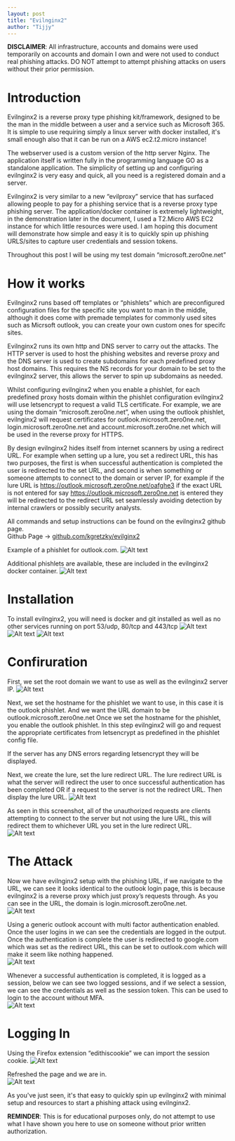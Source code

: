 ```yaml
---
layout: post
title: "Evilnginx2"
author: "Tijjy"
---
```


**DISCLAIMER**: All infrastructure, accounts and domains were used temporarily on accounts and domain I own and were not used to conduct real phishing attacks. DO NOT attempt to attempt phishing attacks on users without their prior permission.

# Introduction
Evilnginx2 is a reverse proxy type phishing kit/framework, designed to be the man in the middle between a user and a service such as Microsoft 365. It is simple to use requiring simply a linux server with docker installed, it's small enough also that it can be run on a AWS ec2.t2.micro instance!

The webserver used is a custom version of the http server Nginx. The application itself is written fully in the programming language GO as a standalone application. The simplicity of setting up and configuring evilnginx2 is very easy and quick, all you need is a registered domain and a server.  

Evilnginx2 is very similar to a new “evilproxy” service that has surfaced allowing people to pay for a phishing service that is a reverse proxy type phishing server.
The application/docker container is extremely lightweight, in the demonstration later in the document, I used a T2.Micro AWS EC2 instance for which little resources were used.
I am hoping this document will demonstrate how simple and easy it is to quickly spin up phishing URLS/sites to capture user credentials and session tokens.  

Throughout this post I will be using my test domain “microsoft.zero0ne.net”  

# How it works
Evilnginx2 runs based off templates or “phishlets” which are preconfigured configuration files for the specific site you want to man in the middle, although it does come with premade templates for commonly used sites such as Micrsoft outlook, you can create your own custom ones for specifc sites.  

Evilnginx2 runs its own http and DNS server to carry out the attacks. The HTTP server is used to host the phishing websites and reverse proxy and the DNS server is used to create subdomains for each predefined proxy host domains. This requires the NS records for your domain to be set to the evilnginx2 server, this allows the server to spin up subdomains as needed.  

Whilst configuring evilnginx2 when you enable a phishlet, for each predefined proxy hosts domain within the phishlet configuration evilnginx2 will use letsencrypt to request a valid TLS certificate. For example, we are using the domain “microsoft.zero0ne.net”, when using the outlook phishlet, evilnginx2 will request certificates for outlook.microsoft.zero0ne.net, login.microsoft.zero0ne.net and account.microsoft.zero0ne.net which will be used in the reverse proxy for HTTPS.  

By design evilnginx2 hides itself from internet scanners by using a redirect URL. For example when setting up a lure, you set a redirect URL, this has two purposes, the first is when successful authentication is completed the user is redirected to the set URL, and second is when something or someone attempts to connect to the domain or server IP, for example if the lure URL is https://outlook.microsoft.zero0ne.net/oafghe3 if the exact URL is not entered for say https://outlook.microsoft.zero0ne.net is entered they will be redirected to the redirect URL set seamlessly avoiding detection by internal crawlers or possibly security analysts.  

All commands and setup instructions can be found on the evilnginx2 github page.  
Github Page -> [github.com/kgretzky/evilginx2](https://github.com/kgretzky/evilginx2)

Example of a phishlet for outlook.com.
![Alt text](/images/posts/evilnginx2/Picture1.png "Example Outlook Phishlet")

Additional phishlets are available, these are included in the evilnginx2 docker container.
![Alt text](/images/posts/evilnginx2/Picture2.png "Addition Phishlets")

# Installation
To install evilnginx2, you will need is docker and git installed as well as no other services running on port 53/udp, 80/tcp and 443/tcp
![Alt text](/images/posts/evilnginx2/Picture3.png "clone repo")
![Alt text](/images/posts/evilnginx2/Picture4.png "build docker image")
![Alt text](/images/posts/evilnginx2/Picture5.png "run docker")

# Confiruration
First, we set the root domain we want to use as well as the evilnginx2 server IP.
![Alt text](/images/posts/evilnginx2/Picture6.png "set root domain")

Next, we set the hostname for the phishlet we want to use, in this case it is the outlook phishlet. And we want the URL domain to be outlook.microsoft.zero0ne.net
Once we set the hostname for the phishlet, you enable the outlook phishlet. In this step evilnginx2 will go and request the appropriate certificates from letsencrypt as predefined in the phishlet config file.

If the server has any DNS errors regarding letsencrypt they will be displayed.

Next, we create the lure, set the lure redirect URL. The lure redirect URL is what the server will redirect the user to once successful authentication has been completed OR if a request to the server is not the redirect URL. Then display the lure URL.
![Alt text](/images/posts/evilnginx2/Picture7.png "enable phishlet and lures")

As seen in this screenshot, all of the unauthorized requests are clients attempting to connect to the server but not using the lure URL, this will redirect them to whichever URL you set in the lure redirect URL.  
![Alt text](/images/posts/evilnginx2/Picture8.png "unauthorized requests")

# The Attack
Now we have evilnginx2 setup with the phishing URL, if we navigate to the URL, we can see it looks identical to the outlook login page, this is because evilnginx2 is a reverse proxy which just proxy’s requests through. As you can see in the URL, the domain is login.microsoft.zero0ne.net.  
![Alt text](/images/posts/evilnginx2/Picture9.png "phishing login page")

Using a generic outlook account with multi factor authentication enabled. Once the user logins in we can see the credentials are logged in the output. Once the authentication is complete the user is redirected to google.com which was set as the redirect URL, this can be set to outlook.com which will make it seem like nothing happened.  
![Alt text](/images/posts/evilnginx2/Picture10.png "capture credentials")

Whenever a successful authentication is completed, it is logged as a session, below we can see two logged sessions, and if we select a session, we can see the credentials as well as the session token. This can be used to login to the account without MFA.  
![Alt text](/images/posts/evilnginx2/Picture11.png "logged sessions")

# Logging In
Using the Firefox extension “edithiscookie” we can import the session cookie. 
![Alt text](/images/posts/evilnginx2/Picture12.png "using cookie")

Refreshed the page and we are in.  
![Alt text](/images/posts/evilnginx2/Picture13.png "We are in!")

As you've just seen, it's that easy to quickly spin up evilnginx2 with minimal setup and resources to start a phishing attack using evilnginx2.  

**REMINDER**: This is for educational purposes only, do not attempt to use what I have shown you here to use on someone without prior written authorization.